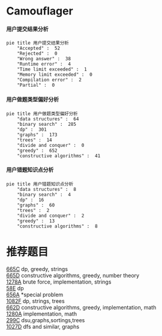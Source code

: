 # Camouflager

<!-- tabs:start -->



#### **用户提交结果分析**

```mermaid
pie title 用户提交结果分析
    "Accepted" :  52
    "Rejected" :  0
    "Wrong answer" :  38
    "Runtime error" :  4
    "Time limit exceeded" :  1
    "Memory limit exceeded" :  0
    "Compilation error" :  2
    "Partial" :  0
```

#### **用户做题类型偏好分析**

```mermaid
pie title 用户做题类型偏好分析
    "data structures" :  64
    "binary search" :  285
    "dp" :  301
    "graphs" :  173
    "trees" :  14
    "divide and conquer" :  0
    "greedy" :  652
    "constructive algorithms" :  41
```
#### **用户错题知识点分析**

```mermaid
pie title 用户错题知识点分析
    "data structures" :  8
    "binary search" :  4
    "dp" :  16
    "graphs" :  60
    "trees" :  2
    "divide and conquer" :  2
    "greedy" :  13
    "constructive algorithms" :  8
```



<!-- tabs:end -->
# 推荐题目
[665C](https://codeforces.com/contest/665/problem/C)		dp,
                        greedy,
                        strings		  
[665D](https://codeforces.com/contest/665/problem/D)		constructive algorithms,
                        greedy,
                        number theory		  
[1278A](https://codeforces.com/contest/1278/problem/A)		brute force,
                        implementation,
                        strings		  
[58E](https://codeforces.com/contest/58/problem/E)		dp		  
[656A](https://codeforces.com/contest/656/problem/A)		*special problem		  
[1082F](https://codeforces.com/contest/1082/problem/F)		dp,
                        strings,
                        trees		  
[662D](https://codeforces.com/contest/662/problem/D)		constructive algorithms,
                        greedy,
                        implementation,
                        math		  
[1280A](https://codeforces.com/contest/1280/problem/A)		implementation,
                        math		  
[299C](https://codeforces.com/contest/299/problem/C)		dsu,graphs,sortings,trees		  
[1027D](https://codeforces.com/contest/1027/problem/D)		dfs and similar,
                        graphs		  
